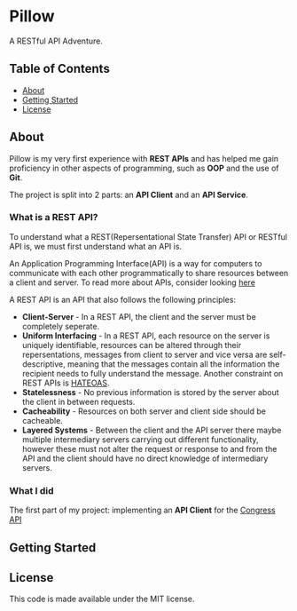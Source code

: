 # **Pillow**
A RESTful API Adventure.
## **Table of Contents**
* [About](#about)
* [Getting Started](#getting-started)
* [License](#license)
## **About**
Pillow is my very first experience with **REST APIs** and has helped me gain proficiency in other aspects of programming, such as **OOP** and the use of **Git**.

The project is split into 2 parts: an **API Client** and an **API Service**.

### What is a REST API?
To understand what a REST(Repersentational State Transfer) API or RESTful API is, we must first understand what an API is.

An Application Programming Interface(API) is a way for computers to communicate with each other programmatically to share resources between a client and server. To read more about APIs, consider looking [here](https://en.wikipedia.org/wiki/API)

A REST API is an API that also follows the following principles:
- **Client-Server** - In a REST API, the client and the server must be completely seperate.
- **Uniform Interfacing** - In a REST API, each resource on the server is uniquely identifiable, 
resources can be altered through their repersentations, messages from client to server and vice versa are self-descriptive, 
meaning that the messages contain all the information the recipient needs to fully understand the message. Another constraint on REST APIs is [HATEOAS](https://en.wikipedia.org/wiki/HATEOAS).
- **Statelessness** - No previous information is stored by the server about the client in between requests.
- **Cacheability** - Resources on both server and client side should be cacheable.
- **Layered Systems** - Between the client and the API server there maybe multiple intermediary servers carrying out different functionality, however these must not alter the request or response to and from the API and the client should have no direct knowledge of intermediary servers. 

### What I did
The first part of my project: implementing an **API Client** for the [Congress API](https://api.congress.gov/)


## **Getting Started**

## **License**
This code is made available under the MIT license.